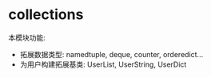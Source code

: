 # collections

本模块功能:

* 拓展数据类型: namedtuple, deque, counter, orderedict...
* 为用户构建拓展基类: UserList, UserString, UserDict